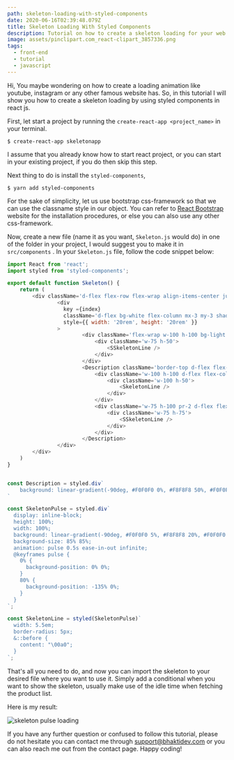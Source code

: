 ```yaml
---
path: skeleton-loading-with-styled-components
date: 2020-06-16T02:39:48.079Z
title: Skeleton Loading With Styled Components
description: Tutorial on how to create a skeleton loading for your web app
image: assets/pinclipart.com_react-clipart_3857336.png
tags:
  - front-end
  - tutorial
  - javascript
---
```

Hi, You maybe wondering on how to create a loading animation like youtube, instagram or any other famous website has. So, in this tutorial I will show you how to create a skeleton loading by using styled components in react js. 

First, let start a project by running the `create-react-app <project_name>` in your terminal. 

```shell
$ create-react-app skeletonapp
```

I assume that you already know how to start react project, or you can start in your existing project, if you do then skip this step.

Next thing to do is install the `styled-components`, 

```shell
$ yarn add styled-components
```

For the sake of simplicity, let us use bootstrap css-framework so that we can use the classname style in our object. You can refer to [React Bootstrap](https://react-bootstrap.github.io/getting-started/introduction/) website for the installation procedures, or else you can also use any other css-framework.

Now, create a new file (name it as you want, `Skeleton.js` would do) in one of the folder in your project, I would suggest you to make it in `src/components` . In your `Skeleton.js` file, follow the code snippet below:

```javascript
import React from 'react';
import styled from 'styled-components';

export default function Skeleton() {
    return (
        <div className='d-flex flex-row flex-wrap align-items-center justify-content-center'>
                <div 
                  key ={index}
                  className='d-flex bg-white flex-column mx-3 my-3 shadow rounded align-items-center justify-content-around' 
                  style={{ width: '20rem', height: '20rem' }}
                >
                        <div className='flex-wrap w-100 h-100 bg-light d-flex flex-column justify-content-center align-items-center'>
                            <div className='w-75 h-50'>
                                <SSkeletonLine />
                            </div>
                        </div>
                        <Description className='border-top d-flex flex-row mx-2 pt-2 pb-2 justify-content-between align-items-between w-100 h-50'>
                            <div className='w-100 h-100 d-flex flex-column mx-2 align-items-start justify-content-center '>
                                <div className='w-100 h-50'>
                                    <SkeletonLine />
                                </div>
                            </div>
                            <div className='w-75 h-100 pr-2 d-flex flex-column align-items-center mr-1 justify-content-center'>
                                <div className='w-75 h-75'>
                                    <SSkeletonLine />
                                </div>
                            </div>
                        </Description>
                </div>
        </div>
    )
}


const Description = styled.div`
    background: linear-gradient(-90deg, #F0F0F0 0%, #F8F8F8 50%, #F0F0F0 100%);
`

const SkeletonPulse = styled.div`
  display: inline-block;
  height: 100%;
  width: 100%;
  background: linear-gradient(-90deg, #F0F0F0 5%, #F8F8F8 20%, #F0F0F0 80%);
  background-size: 85% 85%;
  animation: pulse 0.5s ease-in-out infinite;
  @keyframes pulse {
    0% {
      background-position: 0% 0%;
    }
    80% {
      background-position: -135% 0%;
    }
  }
`;

const SkeletonLine = styled(SkeletonPulse)`
  width: 5.5em;
  border-radius: 5px;
  &::before {
    content: "\00a0";
  }
`;
```

That's all you need to do, and now you can import the skeleton to your desired file where you want to use it. Simply add a conditional when you want to show the skeleton, usually make use of the idle time when fetching the product list. 

Here is my result:

![skeleton pulse loading](assets/skeleton.gif "Modern Skeleton Loading")

If you have any further question or confused to follow this tutorial, please do not hesitate you can contact me through support@bhaktidev.com or you can also reach me out from the contact page. Happy coding!